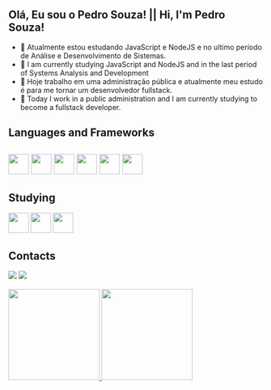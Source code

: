  ##  Olá, Eu sou o Pedro Souza!  ||  Hi, I'm Pedro Souza!
- 🌱 Atualmente estou estudando JavaScript e NodeJS e no ultimo período de Análise e Desenvolvimento de Sistemas.
- 🌱 I am currently studying JavaScript and NodeJS and in the last period of Systems Analysis and Development
- 🔭 Hoje trabalho em uma administração pública e atualmente meu estudo é para me tornar um desenvolvedor fullstack.
- 🔭 Today I work in a public administration and I am currently studying to become a fullstack developer.
<div>
<h2>Languages and Frameworks<h2/>
 <img src="https://cdn.jsdelivr.net/gh/devicons/devicon/icons/html5/html5-original.svg" width="40" height="40"/>          
 <img src="https://cdn.jsdelivr.net/gh/devicons/devicon/icons/css3/css3-original.svg" width="40" height="40" />
 <img src="https://cdn.jsdelivr.net/gh/devicons/devicon/icons/javascript/javascript-original.svg" width="40" height="40"/>                 
 <img src="https://cdn.jsdelivr.net/gh/devicons/devicon/icons/mysql/mysql-original-wordmark.svg" width="40" height="40"/>          
 <img src="https://cdn.jsdelivr.net/gh/devicons/devicon/icons/nodejs/nodejs-original.svg" width="40" height="40"/>
 <img src="https://cdn.jsdelivr.net/gh/devicons/devicon/icons/react/react-original.svg" width="40" height="40"/>
</div>
 
<div>
<h2>Studying</h2>
 <img src="https://cdn.jsdelivr.net/gh/devicons/devicon/icons/vuejs/vuejs-original.svg" width="40" height="40"/>
 <img src="https://cdn.jsdelivr.net/gh/devicons/devicon/icons/nuxtjs/nuxtjs-original.svg" width="40" height="40"/>
 <img src="https://cdn.jsdelivr.net/gh/devicons/devicon/icons/typescript/typescript-original.svg" width="40" height="40"/>
</div>

<div>
 <h2>Contacts</h2>
<a href="https://www.linkedin.com/in/pedrops244/" target="_blank"><img src="https://img.shields.io/badge/-LinkedIn-%230077B5?style=for-the-badge&logo=linkedin&logoColor=white" target="_blank"></a>
 <a href = "mailto:pedrops244@hotmail.com"><img src="https://img.shields.io/badge/Microsoft_Outlook-0078D4?style=for-the-badge&logo=microsoft-outlook&logoColor=white" target="_blank"></a>
</div>
 <br>
<div>
<a href="https://github.com/pedrops244">
<img height="180em" src="https://github-readme-stats.vercel.app/api/top-langs/?username=pedrops244&layout=compact&langs_count=6&theme=dracula"/>
<img height="180em" src="https://github-readme-stats.vercel.app/api?username=pedrops244&show_icons=true&theme=dracula&include_all_commits=true&count_private=true"/>
</div

